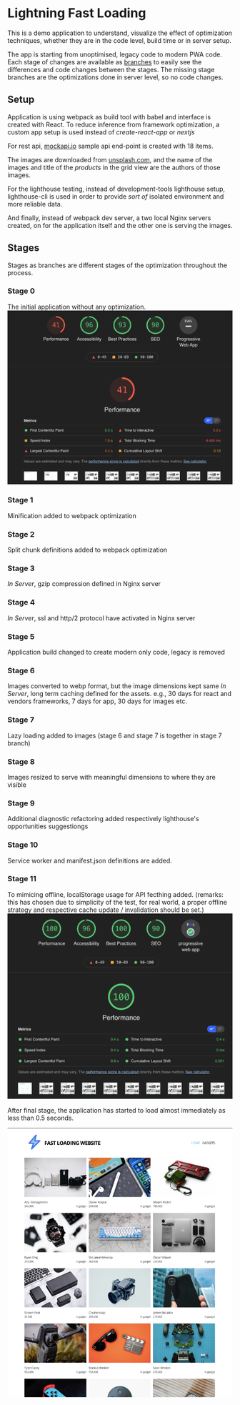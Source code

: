 # Lightning Fast Loading
This is a demo application to understand, visualize the effect of optimization techniques, whether they are in the code level, build time or in server setup.

The app is starting from unoptimised, legacy code to modern PWA code. Each stage of changes are available as [branches](https://github.com/bcinarli/lightning-fast-loading/branches/all) to easily see the differences and code changes between the stages. The missing stage branches are the optimizations done in server level, so no code changes.

## Setup
Application is using webpack as build tool with babel and interface is created with React. To reduce inference from framework optimization, a custom app setup is used instead of _create-react-app_ or _nextjs_

For rest api, [mockapi.io]() sample api end-point is created with 18 items.

The images are downloaded from [unsplash.com](), and the name of the images and title of the _products_ in the grid view are the authors of those images.

For the lighthouse testing, instead of development-tools lighthouse setup, lighthouse-cli is used in order to provide _sort of_ isolated environment and more reliable data.

And finally, instead of webpack dev server, a two local Nginx servers created, on for the application itself and the other one is serving the images.

## Stages
Stages as branches are different stages of the optimization throughout the process.

### Stage 0
The initial application without any optimization. 
![Stage 0 Lighthouse Report](https://raw.githubusercontent.com/bcinarli/lightning-fast-loading/main/lighthouse-reports/stage-0.png?raw=true)

### Stage 1 
Minification added to webpack optimization 

### Stage 2
Split chunk definitions added to webpack optimization

### Stage 3
_In Server_, gzip compression defined in Nginx server

### Stage 4
_In Server_, ssl and http/2 protocol have activated in Nginx server

### Stage 5
Application build changed to create modern only code, legacy is removed

### Stage 6
Images converted to webp format, but the image dimensions kept same
_In Server_, long term caching defined for the assets. e.g., 30 days for react and vendors frameworks, 7 days for app, 30 days for images etc.

### Stage 7
Lazy loading added to images (stage 6 and stage 7 is together in stage 7 branch)

### Stage 8
Images resized to serve with meaningful dimensions to where they are visible

### Stage 9
Additional diagnostic refactoring added respectively lighthouse's opportunities suggestiongs

### Stage 10
Service worker and manifest.json definitions are added.

### Stage 11
To mimicing offline, localStorage usage for API fecthing added. (remarks: this has chosen due to simplicity of the test, for real world, a proper offline strategy and respective cache update / invalidation should be set.)
![100% Top score](https://raw.githubusercontent.com/bcinarli/lightning-fast-loading/main/lighthouse-reports/stage-11.png)

After final stage, the application has started to load almost immediately as less than 0.5 seconds.

![Lightning Fast Loading](https://raw.githubusercontent.com/bcinarli/lightning-fast-loading/main/app-screenshot.png?raw-true "Lightning Fast Loading")
